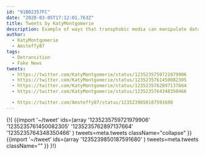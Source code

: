 ```yaml
---
id: "91B02357FC"
date: "2020-03-05T17:12:01.763Z"
title: Tweets by KatyMontgomerie
description: Example of ways that transphobic media can manipulate data nefariously.
author:
  - KatyMontgomerie
  - Amsteffy87
tags:
  - Detransition
  - Fake News
tweets:
  - https://twitter.com/KatyMontgomerie/status/1235235759721979906
  - https://twitter.com/KatyMontgomerie/status/1235235761450082305
  - https://twitter.com/KatyMontgomerie/status/1235235762897137664
  - https://twitter.com/KatyMontgomerie/status/1235235764348350466

  - https://twitter.com/Amsteffy87/status/1235239850187591680
---
```

{!{
  {{import '~/tweet' ids=(array
    '1235235759721979906'
    '1235235761450082305'
    '1235235762897137664'
    '1235235764348350466'
  ) tweets=meta.tweets className="collapse" }}
  {{import '~/tweet' ids=(array
    '1235239850187591680'
  ) tweets=meta.tweets className="" }}
}!}

